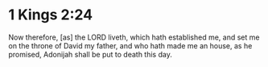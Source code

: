 # 1 Kings 2:24

Now therefore, [as] the LORD liveth, which hath established me, and set me on the throne of David my father, and who hath made me an house, as he promised, Adonijah shall be put to death this day.